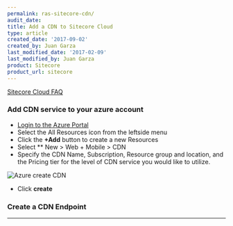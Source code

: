 ```yaml
---
permalink: ras-sitecore-cdn/
audit_date:
title: Add a CDN to Sitecore Cloud
type: article
created_date: '2017-09-02'
created_by: Juan Garza
last_modified_date: '2017-02-09'
last_modified_by: Juan Garza
product: Sitecore
product_url: sitecore
---
```


[Sitecore Cloud FAQ](/how-to/ras-sitecore-faq)


### Add CDN service to your azure account
- [Login to the Azure Portal](/how-to/)
- Select the All Resources icon from the leftside menu
- Click the **+Add** button to create a new Resources
- Select ** New > Web + Mobile > CDN
- Specify the CDN Name, Subscription, Resource group and location, and the Pricing tier for the level of CDN service you would like to utilize. 

<img src="{% asset_path ras-sitecore/azurecreatecdn.png %}" alt="Azure create CDN" />

- Click **create**

### Create a CDN Endpoint

------------------------------------------------------------------------
